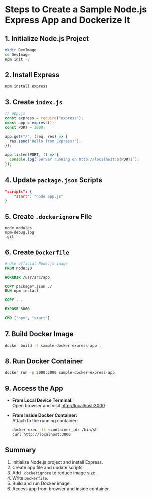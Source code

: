 # Steps to Create a Sample Node.js Express App and Dockerize It

## 1. Initialize Node.js Project

```bash
mkdir DevImage
cd DevImage
npm init -y
```

## 2. Install Express

```bash
npm install express
```

## 3. Create `index.js`

```js
// app.js
const express = require("express");
const app = express();
const PORT = 3000;

app.get("/", (req, res) => {
  res.send("Hello from Express!");
});

app.listen(PORT, () => {
  console.log(`Server running on http://localhost:${PORT}`);
});
```

## 4. Update `package.json` Scripts

```json
"scripts": {
    "start": "node app.js"
}
```

## 5. Create `.dockerignore` File

```
node_modules
npm-debug.log
.git
```

## 6. Create `Dockerfile`

```Dockerfile
# Use official Node.js image
FROM node:20

WORKDIR /usr/src/app

COPY package*.json ./
RUN npm install

COPY . .

EXPOSE 3000

CMD ["npm", "start"]
```

## 7. Build Docker Image

```bash
docker build -t sample-docker-express-app .
```

## 8. Run Docker Container

```bash
docker run -p 3000:3000 sample-docker-express-app
```

## 9. Access the App

- **From Local Device Terminal:**  
   Open browser and visit [http://localhost:3000](http://localhost:3000)

- **From Inside Docker Container:**  
   Attach to the running container:
  ```bash
  docker exec -it <container_id> /bin/sh
  curl http://localhost:3000
  ```

## Summary

1. Initialize Node.js project and install Express.
2. Create app file and update scripts.
3. Add `.dockerignore` to reduce image size.
4. Write `Dockerfile`.
5. Build and run Docker image.
6. Access app from browser and inside container.
